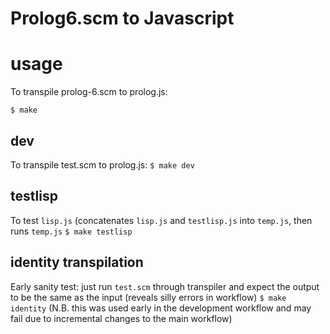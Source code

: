 # Prolog6.scm to Javascript

# usage
To transpile prolog-6.scm to prolog.js:

`$ make`

## dev
To transpile test.scm to prolog.js:
`$ make dev`
## testlisp
To test `lisp.js` (concatenates `lisp.js` and `testlisp.js` into `temp.js`, then runs `temp.js`
`$ make testlisp`
## identity transpilation
Early sanity test: just run `test.scm` through transpiler and expect the output to be the same as the input (reveals silly errors in workflow)
`$ make identity`
(N.B. this was used early in the development workflow and may fail due to incremental changes to the main workflow)

